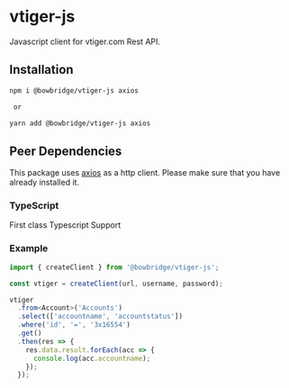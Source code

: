# vtiger-js

Javascript client for vtiger.com Rest API.

## Installation

```bash
npm i @bowbridge/vtiger-js axios

 or

yarn add @bowbridge/vtiger-js axios
```

## Peer Dependencies

This package uses [axios](https://axios-http.com/) as a http client. Please make sure that you have already installed it.

### TypeScript

First class Typescript Support

### Example

```ts
import { createClient } from '@bowbridge/vtiger-js';

const vtiger = createClient(url, username, password);

vtiger
  .from<Account>('Accounts')
  .select(['accountname', 'accountstatus'])
  .where('id', '=', '3x16554')
  .get()
  .then(res => {
    res.data.result.forEach(acc => {
      console.log(acc.accountname);
    });
  });
```
